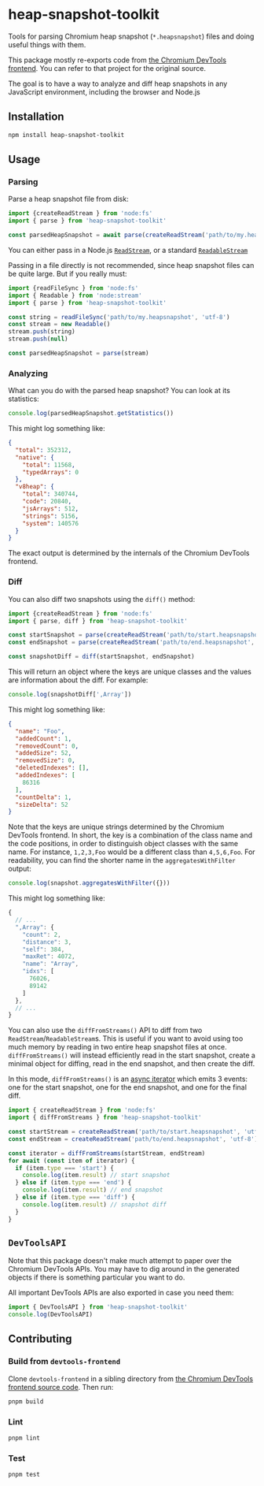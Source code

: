 # heap-snapshot-toolkit

Tools for parsing Chromium heap snapshot (`*.heapsnapshot`) files and doing useful things with them.

This package mostly re-exports code from [the Chromium DevTools frontend](https://github.com/ChromeDevTools/devtools-frontend). You can refer to that project for the original source.

The goal is to have a way to analyze and diff heap snapshots in any JavaScript environment, including the browser and Node.js

## Installation

```sh
npm install heap-snapshot-toolkit
```

## Usage

### Parsing

Parse a heap snapshot file from disk:

```js
import {createReadStream } from 'node:fs'
import { parse } from 'heap-snapshot-toolkit'

const parsedHeapSnapshot = await parse(createReadStream('path/to/my.heapsnapshot', 'utf-8'))
```

You can either pass in a Node.js [`ReadStream`](https://nodejs.org/api/fs.html#class-fsreadstream), or a standard [`ReadableStream`](https://developer.mozilla.org/en-US/docs/Web/API/ReadableStream)

Passing in a file directly is not recommended, since heap snapshot files can be quite large. But if you really must:

```js
import {readFileSync } from 'node:fs'
import { Readable } from 'node:stream'
import { parse } from 'heap-snapshot-toolkit'

const string = readFileSync('path/to/my.heapsnapshot', 'utf-8')
const stream = new Readable()
stream.push(string)
stream.push(null)

const parsedHeapSnapshot = parse(stream)
```

### Analyzing

What can you do with the parsed heap snapshot? You can look at its statistics:

```js
console.log(parsedHeapSnapshot.getStatistics()) 
```

This might log something like:

```json
{
  "total": 352312,
  "native": {
    "total": 11568,
    "typedArrays": 0
  },
  "v8heap": {
    "total": 340744,
    "code": 20840,
    "jsArrays": 512,
    "strings": 5156,
    "system": 140576
  }
}
```

The exact output is determined by the internals of the Chromium DevTools frontend.

### Diff

You can also diff two snapshots using the `diff()` method:

```js
import {createReadStream } from 'node:fs'
import { parse, diff } from 'heap-snapshot-toolkit'

const startSnapshot = parse(createReadStream('path/to/start.heapsnapshot', 'utf-8'))
const endSnapshot = parse(createReadStream('path/to/end.heapsnapshot', 'utf-8'))

const snapshotDiff = diff(startSnapshot, endSnapshot)
```

This will return an object where the keys are unique classes and the values are information about the diff. For example:

```js
console.log(snapshotDiff[',Array'])
```

This might log something like:

```json
{
  "name": "Foo",
  "addedCount": 1,
  "removedCount": 0,
  "addedSize": 52,
  "removedSize": 0,
  "deletedIndexes": [],
  "addedIndexes": [
    86316
  ],
  "countDelta": 1,
  "sizeDelta": 52
}
```

Note that the keys are unique strings determined by the Chromium DevTools frontend. In short, the key is a combination
of the class name and the code positions, in order to distinguish object classes with the same name. For instance,
`1,2,3,Foo` would be a different class than `4,5,6,Foo`. For readability, you can find the shorter name in the
`aggregatesWithFilter` output:

```js
console.log(snapshot.aggregatesWithFilter({}))
```

This might log something like:

```js
{
  // ...
  ",Array": {
    "count": 2,
    "distance": 3,
    "self": 384,
    "maxRet": 4072,
    "name": "Array",
    "idxs": [
      76026,
      89142
    ]
  },
  // ...
}
```

You can also use the `diffFromStreams()` API to diff from two `ReadStream`/`ReadableStream`s. This is useful if you want to avoid using too
much memory by reading in two entire heap snapshot files at once. `diffFromStreams()` will instead efficiently read in the start
snapshot, create a minimal object for diffing, read in the end snapshot, and then create the diff.

In this mode, `diffFromStreams()` is an [async iterator](https://developer.mozilla.org/en-US/docs/Web/JavaScript/Reference/Global_Objects/AsyncIterator)
which emits 3 events: one for the start snapshot, one for the end snapshot, and one for the final diff.

```js
import { createReadStream } from 'node:fs'
import { diffFromStreams } from 'heap-snapshot-toolkit'

const startStream = createReadStream('path/to/start.heapsnapshot', 'utf-8')
const endStream = createReadStream('path/to/end.heapsnapshot', 'utf-8')

const iterator = diffFromStreams(startStream, endStream)
for await (const item of iterator) {
  if (item.type === 'start') {
    console.log(item.result) // start snapshot
  } else if (item.type === 'end') {
    console.log(item.result) // end snapshot
  } else if (item.type === 'diff') {
    console.log(item.result) // snapshot diff
  }
}
```

## `DevToolsAPI`

Note that this package doesn't make much attempt to paper over the Chromium DevTools APIs. You may have to dig
around in the generated objects if there is something particular you want to do.

All important DevTools APIs are also exported in case you need them:

```js
import { DevToolsAPI } from 'heap-snapshot-toolkit'
console.log(DevToolsAPI)
```

## Contributing

### Build from `devtools-frontend`

Clone `devtools-frontend` in a sibling directory from 
[the Chromium DevTools frontend source code](https://github.com/ChromeDevTools/devtools-frontend). Then run:

```sh
pnpm build
```

### Lint

```sh
pnpm lint
```

### Test

```sh
pnpm test
```